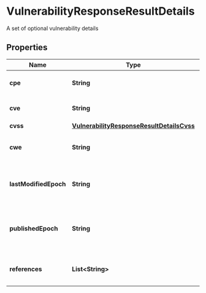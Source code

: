 

# VulnerabilityResponseResultDetails

A set of optional vulnerability details
## Properties

Name | Type | Description | Notes
------------ | ------------- | ------------- | -------------
**cpe** | **String** | A CPE product reference |  [optional]
**cve** | **String** | A CVE identification string |  [optional]
**cvss** | [**VulnerabilityResponseResultDetailsCvss**](VulnerabilityResponseResultDetailsCvss.md) |  |  [optional]
**cwe** | **String** | A CWE group identification string |  [optional]
**lastModifiedEpoch** | **String** | An epoch timestamp indicating source last update time |  [optional]
**publishedEpoch** | **String** | An epoch timestamp indicating source publishing time |  [optional]
**references** | **List&lt;String&gt;** | An array of external reference links |  [optional]



